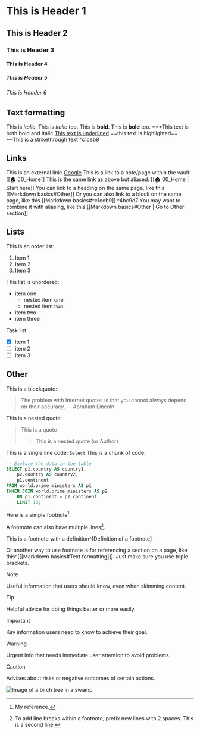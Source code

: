 # This is Header 1
## This is Header 2
### This is Header 3
#### This is Header 4
##### This is Header 5
###### This is Header 6

## Text formatting
This is _italic_.
This is *italic* too. 
This is **bold**.
This is __bold__ too.
***This text is both bold and italic
<ins>This text is underlined</ins>
==this text is highlighted==
~~This is a strikethrough text  ^c1ceb9

## Links
This is an external link: [Google](https://google.com)
This is a link to a note/page within the vault: [[🏠 00_Home]]
This is the same link as above but aliased: [[🏠 00_Home | Start here]]
You can link to a heading on the same page, like this [[Markdown basics#Other]]
Or you can also link to a block on the same page, like this [[Markdown basics#^c1ceb9]] ^4bc9d7
You may want to combine it with aliasing, like this [[Markdown basics#Other | Go to Other section]]

## Lists
This is an order list: 
1. Item 1
2. Item 2
3. Item 3

This list is unordered: 
- item one
	- nested item one
	- nested item two
- item two 
- item three

Task list:
- [x] item 1
- [ ] item 2
- [ ] item 3

## Other
This is a blockquote: 
> The problem with Internet quotes is that you cannot always depend on their accuracy.
> -- Abraham Lincoln

This is a nested quote:
> This is a quote
> > This is a nested quote (or Author)

This is a single line code:
`Select`
This is a chunk of code:
```sql
-- Explore the data in the table
SELECT p1.country AS country1,
	p2.country AS country2,
	p1.continent
FROM world.prime_ministers AS p1
INNER JOIN world.prime_ministers AS p2
	ON p1.continent = p2.continent
	LIMIT 10;
```

Here is a simple footnote[^1].

A footnote can also have multiple lines[^2].

This is a footnote with a definition^[Definition of a footnote]

Or another way to use footnote is for referencing a section on a page, like this^[[[Markdown basics#Text formatting]]]. Just make sure you use triple brackets. 


[^1]: My reference.
[^2]: To add line breaks within a footnote, prefix new lines with 2 spaces.
  This is a second line.

  > [!NOTE]
> Useful information that users should know, even when skimming content.

> [!TIP]
> Helpful advice for doing things better or more easily.

> [!IMPORTANT]
> Key information users need to know to achieve their goal.

> [!WARNING]
> Urgent info that needs immediate user attention to avoid problems.

> [!CAUTION]
> Advises about risks or negative outcomes of certain actions.

<!-- This content will not appear in the rendered Markdown -->

![Image of a birch tree in a swamp](https://media.istockphoto.com/id/2177386456/uk/%D1%84%D0%BE%D1%82%D0%BE/%D0%B1%D0%B5%D1%80%D0%B5%D0%B7%D0%B0-%D0%BD%D0%B0-%D0%B1%D0%BE%D0%BB%D0%BE%D1%82%D1%96-%D0%B2-%D1%81%D0%BA%D0%B0%D0%BD%D0%B4%D0%B8%D0%BD%D0%B0%D0%B2%D1%81%D1%8C%D0%BA%D0%BE%D0%BC%D1%83-%D0%BF%D0%B5%D0%B9%D0%B7%D0%B0%D0%B6%D1%96.jpg?s=2048x2048&w=is&k=20&c=yzKN-73aMdqlp8nncsCcXI8PYL-b9I73DM-HQfUr7d4=)
